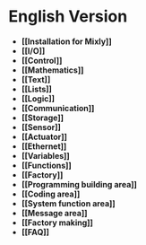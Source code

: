 # English Version
- **[[Installation for Mixly]]**
- **[[I/O]]**
- **[[Control]]**
- **[[Mathematics]]**
- **[[Text]]**
- **[[Lists]]**
- **[[Logic]]**
- **[[Communication]]**
- **[[Storage]]**
- **[[Sensor]]**
- **[[Actuator]]**
- **[[Ethernet]]**
- **[[Variables]]**
- **[[Functions]]**
- **[[Factory]]**
- **[[Programming building area]]**
- **[[Coding area]]**
- **[[System function area]]**
- **[[Message area]]**
- **[[Factory making]]**
- **[[FAQ]]**

